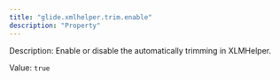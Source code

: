 ```yaml
---
title: "glide.xmlhelper.trim.enable"
description: "Property"
---
```


Description: Enable or disable the automatically trimming in XLMHelper.

Value: `true`